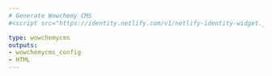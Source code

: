 ```yaml
---
# Generate Wowchemy CMS
#<script src="https://identity.netlify.com/v1/netlify-identity-widget.js"></script>

type: wowchemycms
outputs:
- wowchemycms_config
- HTML
---
```

